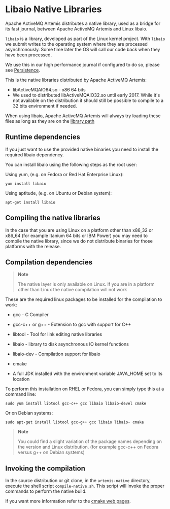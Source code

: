 # Libaio Native Libraries

Apache ActiveMQ Artemis distributes a native library, used as a bridge for its fast journal, between Apache ActiveMQ Artemis
and Linux libaio.

`libaio` is a library, developed as part of the Linux kernel project.
With `libaio` we submit writes to the operating system where they are
processed asynchronously. Some time later the OS will call our code back
when they have been processed.

We use this in our high performance journal if configured to do so,
please see [Persistence](persistence.md).

This is the native libraries distributed by Apache ActiveMQ Artemis:

-   libActiveMQAIO64.so - x86 64 bits
-   We used to distributed libActiveMQAIO32.so until early 2017. While it's not available on the distribution it should still be possible to compile to a 32 bits environment if needed.

When using libaio, Apache ActiveMQ Artemis will always try loading these files as long
as they are on the [library path](using-server.md#library-path)


## Runtime dependencies

If you just want to use the provided native binaries you need to install the required libaio dependency.

You can install libaio using the following steps as the root user:

Using yum, (e.g. on Fedora or Red Hat Enterprise Linux):

    yum install libaio

Using aptitude, (e.g. on Ubuntu or Debian system):

    apt-get install libaio


## Compiling the native libraries

In the case that you are using Linux on a platform other than x86\_32 or
x86\_64 (for example Itanium 64 bits or IBM Power) you may need to
compile the native library, since we do not distribute binaries for
those platforms with the release.

## Compilation dependencies

> **Note**
>
> The native layer is only available on Linux. If you are
> in a platform other than Linux the native compilation will not work

These are the required linux packages to be installed for the compilation to work:

-   gcc - C Compiler

-   gcc-c++ or g++ - Extension to gcc with support for C++

-   libtool - Tool for link editing native libraries

-   libaio - library to disk asynchronous IO kernel functions

-   libaio-dev - Compilation support for libaio

-   cmake

-   A full JDK installed with the environment variable JAVA\_HOME set to
    its location

To perform this installation on RHEL or Fedora, you can simply type this at a command line:

    sudo yum install libtool gcc-c++ gcc libaio libaio-devel cmake

Or on Debian systems:

    sudo apt-get install libtool gcc-g++ gcc libaio libaio- cmake

> **Note**
>
> You could find a slight variation of the package names depending on
> the version and Linux distribution. (for example gcc-c++ on Fedora
> versus g++ on Debian systems)

## Invoking the compilation

In the source distribution or git clone, in the `artemis-native` directory, execute the shell
script `compile-native.sh`. This script will invoke the proper commands to perform the native build.

If you want more information refer to the [cmake web pages](http://cmake.org).

